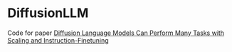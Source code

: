 # DiffusionLLM
Code for paper [Diffusion Language Models Can Perform Many Tasks with Scaling and Instruction-Finetuning](https://arxiv.org/abs/2308.12219)
